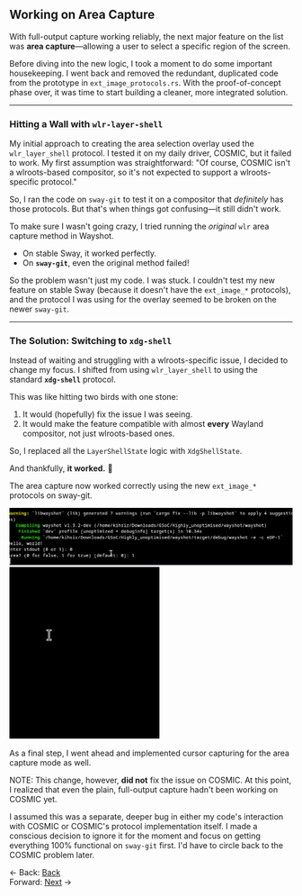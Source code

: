 ## **Working on Area Capture**

With full-output capture working reliably, the next major feature on the list was **area capture**—allowing a user to select a specific region of the screen.

Before diving into the new logic, I took a moment to do some important housekeeping. I went back and removed the redundant, duplicated code from the prototype in `ext_image_protocols.rs`. With the proof-of-concept phase over, it was time to start building a cleaner, more integrated solution.



-----

### Hitting a Wall with `wlr-layer-shell`

My initial approach to creating the area selection overlay used the `wlr_layer_shell` protocol. I tested it on my daily driver, COSMIC, but it failed to work. My first assumption was straightforward: "Of course, COSMIC isn't a wlroots-based compositor, so it's not expected to support a wlroots-specific protocol."

So, I ran the code on `sway-git` to test it on a compositor that *definitely* has those protocols. But that's when things got confusing—it still didn't work.

To make sure I wasn't going crazy, I tried running the *original* `wlr` area capture method in Wayshot.

- On stable Sway, it worked perfectly.
- On **`sway-git`**, even the original method failed\!

So the problem wasn't just my code. I was stuck. I couldn't test my new feature on stable Sway (because it doesn't have the `ext_image_*` protocols), and the protocol I was using for the overlay seemed to be broken on the newer `sway-git`.

-----

### The Solution: Switching to `xdg-shell`

Instead of waiting and struggling with a wlroots-specific issue, I decided to change my focus. I shifted from using `wlr_layer_shell` to using the standard **`xdg-shell`** protocol.

This was like hitting two birds with one stone:

1.  It would (hopefully) fix the issue I was seeing.
2.  It would make the feature compatible with almost **every** Wayland compositor, not just wlroots-based ones.

So, I replaced all the `LayerShellState` logic with `XdgShellState`.

And thankfully, **it worked.** 🎉

The area capture now worked correctly using the new `ext_image_*` protocols on sway-git.

![Area_Capture_No_Cursor.webp](Area_Capture_No_Cursor.webp)
![Area_Capture_with_Cursor.webp](Area_Capture_with_Cursor.webp)

As a final step, I went ahead and implemented cursor capturing for the area capture mode as well.

NOTE: This change, however, **did not** fix the issue on COSMIC. At this point, I realized that even the plain, full-output capture hadn't been working on COSMIC yet.

I assumed this was a separate, deeper bug in either my code's interaction with COSMIC or COSMIC's protocol implementation itself. I made a conscious decision to ignore it for the moment and focus on getting everything 100% functional on `sway-git` first. I'd have to circle back to the COSMIC problem later.

<- Back: [Back](Thought_Process_5.md)<br>
Forward: [Next](Thought_Process_7.md) ->
